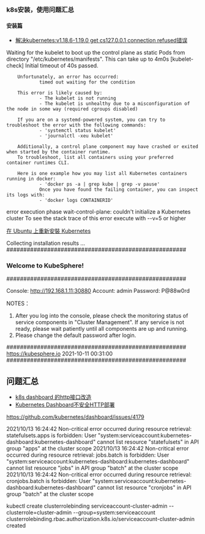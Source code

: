 ### k8s安装，使用问题汇总

#### 安装篇

* [解决kubernetes:v1.18.6-1.19.0 get cs127.0.0.1 connection refused错误](https://blog.csdn.net/cymm_liu/article/details/108458197)



Waiting for the kubelet to boot up the control plane as static Pods from directory "/etc/kubernetes/manifests". This can take up to 4m0s
[kubelet-check] Initial timeout of 40s passed.

        Unfortunately, an error has occurred:
                timed out waiting for the condition

        This error is likely caused by:
                - The kubelet is not running
                - The kubelet is unhealthy due to a misconfiguration of the node in some way (required cgroups disabled)

        If you are on a systemd-powered system, you can try to troubleshoot the error with the following commands:
                - 'systemctl status kubelet'
                - 'journalctl -xeu kubelet'

        Additionally, a control plane component may have crashed or exited when started by the container runtime.
        To troubleshoot, list all containers using your preferred container runtimes CLI.

        Here is one example how you may list all Kubernetes containers running in docker:
                - 'docker ps -a | grep kube | grep -v pause'
                Once you have found the failing container, you can inspect its logs with:
                - 'docker logs CONTAINERID'

error execution phase wait-control-plane: couldn't initialize a Kubernetes cluster
To see the stack trace of this error execute with --v=5 or higher

[在 Ubuntu 上重新安裝 Kubernetes](https://www.akiicat.com/2019/04/26/Kubernetes/kubernetes-reinstall-on-ubuntu/)



Collecting installation results ...
#####################################################
###              Welcome to KubeSphere!           ###
#####################################################

Console: http://192.168.1.11:30880
Account: admin
Password: P@88w0rd

NOTES：
  1. After you log into the console, please check the
     monitoring status of service components in
     "Cluster Management". If any service is not
     ready, please wait patiently until all components 
     are up and running.
  2. Please change the default password after login.

#####################################################
https://kubesphere.io             2021-10-11 00:31:00
#####################################################


## 问题汇总
* [k8s dashboard 的http接口改造](https://cloud.tencent.com/developer/article/1500710)
* [Kubernetes Dashboard不安全HTTP部署](https://spex.top/archives/kubernetes-dashboard-http-deploy.html)

https://github.com/kubernetes/dashboard/issues/4179

2021/10/13 16:24:42 Non-critical error occurred during resource retrieval: statefulsets.apps is forbidden: User "system:serviceaccount:kubernetes-dashboard:kubernetes-dashboard" cannot list resource "statefulsets" in API group "apps" at the cluster scope
2021/10/13 16:24:42 Non-critical error occurred during resource retrieval: jobs.batch is forbidden: User "system:serviceaccount:kubernetes-dashboard:kubernetes-dashboard" cannot list resource "jobs" in API group "batch" at the cluster scope
2021/10/13 16:24:42 Non-critical error occurred during resource retrieval: cronjobs.batch is forbidden: User "system:serviceaccount:kubernetes-dashboard:kubernetes-dashboard" cannot list resource "cronjobs" in API group "batch" at the cluster scope


kubectl create clusterrolebinding serviceaccount-cluster-admin --clusterrole=cluster-admin --group=system:serviceaccount clusterrolebinding.rbac.authorization.k8s.io/serviceaccount-cluster-admin created